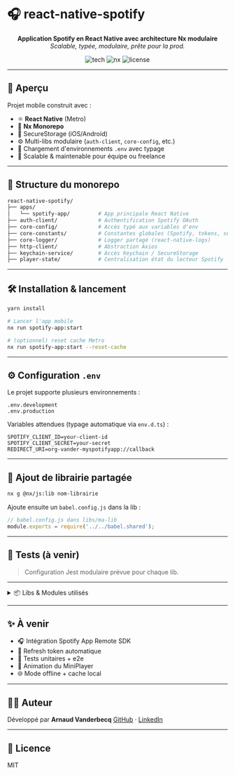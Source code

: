 # 🎧 react-native-spotify

<p align="center">
  <strong>Application Spotify en React Native avec architecture Nx modulaire</strong><br />
  <em>Scalable, typée, modulaire, prête pour la prod.</em>
</p>

<p align="center">
  <img alt="tech" src="https://img.shields.io/badge/tech-react_native-blue?style=flat-square" />
  <img alt="nx" src="https://img.shields.io/badge/monorepo-nx-blueviolet?style=flat-square" />
  <img alt="license" src="https://img.shields.io/badge/license-MIT-green?style=flat-square" />
</p>

---

## 🚀 Aperçu

Projet mobile construit avec :

- ⚛️ **React Native** (Metro)
- 🧱 **Nx Monorepo**
- 🔐 SecureStorage (iOS/Android)
- ⚙️ Multi-libs modulaire (`auth-client`, `core-config`, etc.)
- 📄 Chargement d'environnements `.env` avec typage
- 🧠 Scalable & maintenable pour équipe ou freelance

---

## 📁 Structure du monorepo

```bash
react-native-spotify/
├── apps/
│   └── spotify-app/         # App principale React Native
├── auth-client/             # Authentification Spotify OAuth
├── core-config/             # Accès typé aux variables d'env
├── core-constants/          # Constantes globales (Spotify, tokens, services)
├── core-logger/             # Logger partagé (react-native-logs)
├── http-client/             # Abstraction Axios
├── keychain-service/        # Accès Keychain / SecureStorage
├── player-state/            # Centralisation état du lecteur Spotify
```

---

## 🛠️ Installation & lancement

```bash
yarn install

# Lancer l'app mobile
nx run spotify-app:start

# (optionnel) reset cache Metro
nx run spotify-app:start --reset-cache
```

---

## ⚙️ Configuration `.env`

Le projet supporte plusieurs environnements :

```
.env.development
.env.production
```

Variables attendues (typage automatique via `env.d.ts`) :

```env
SPOTIFY_CLIENT_ID=your-client-id
SPOTIFY_CLIENT_SECRET=your-secret
REDIRECT_URI=org-vander-myspotifyapp://callback
```

---

## 🧱 Ajout de librairie partagée

```bash
nx g @nx/js:lib nom-librairie
```

Ajoute ensuite un `babel.config.js` dans la lib :

```js
// babel.config.js dans libs/ma-lib
module.exports = require('../../babel.shared');
```

---

## 🧪 Tests (à venir)

> Configuration Jest modulaire prévue pour chaque lib.

---

<details>
<summary>📦 Libs & Modules utilisés</summary>


| Librairie          | Description                                         |
| ------------------ | --------------------------------------------------- |
| `auth-client`      | Gestion OAuth2 Spotify + token/refresh              |
| `core-config`      | Fonctions`getEnv()` et typage .env                  |
| `core-constants`   | Constantes partagées (services, endpoints, scopes) |
| `core-logger`      | Abstraction`react-native-logs`                      |
| `http-client`      | Abstraction d'Axios (api service + interceptors)    |
| `keychain-service` | Abstraction Keychain/SecureStorage                  |
| `player-state`     | Gestion centralisée état de lecture Spotify       |

</details>

---

## ✨ À venir

- 🎧 Intégration Spotify App Remote SDK
- 🔄 Refresh token automatique
- 🧪 Tests unitaires + e2e
- 📲 Animation du MiniPlayer
- 🌐 Mode offline + cache local

---

## 👨‍💻 Auteur

Développé par **Arnaud Vanderbecq**
[GitHub](https://github.com/arnaudvander) · [LinkedIn](https://linkedin.com/in/avanderbecq)

---

## 🪪 Licence

MIT
